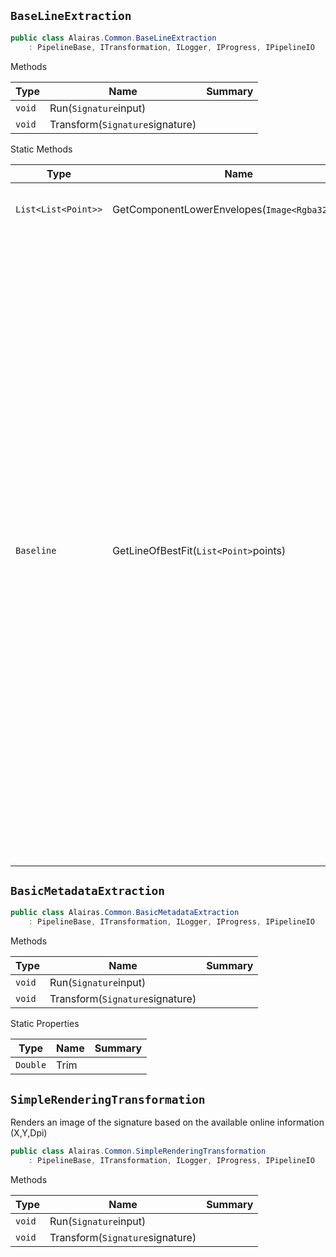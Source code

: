 ## `BaseLineExtraction`

```csharp
public class Alairas.Common.BaseLineExtraction
    : PipelineBase, ITransformation, ILogger, IProgress, IPipelineIO

```

Methods

| Type | Name | Summary | 
| --- | --- | --- | 
| `void` | Run(`Signature`input) |  | 
| `void` | Transform(`Signature`signature) |  | 


Static Methods

| Type | Name | Summary | 
| --- | --- | --- | 
| `List<List<Point>>` | GetComponentLowerEnvelopes(`Image<Rgba32>`image) | Extracts lower envelope for each component | 
| `Baseline` | GetLineOfBestFit(`List<Point>`points) | Megkeresi a megadott pontokra legjobban illeszkedő egyenest. Képes még ennek az egyenesnek különböző  hibamértékeinek kiszámítására, azonban jelenleg ezzel nem foglalkozom, hiszen ebben a speciális esetben  szinte biztosan elég jól illeszkedő egyenest kapunk eredményül.  Az algorimus kimenete nem egy egyenes, hanem egy egy vektor, mely az egyenes egy szakasza. Felteszem,  hogy a pontok X koordináta szerint rendezettek, így az első és utolsó pont X koordinátája közötti  szakaszt adom vissza az egyenesből.  Azaz:  Paraméterként egy előzőleg megtalált komponenst kap, kimenete pedig az adott komponens alapvonala. | 


## `BasicMetadataExtraction`

```csharp
public class Alairas.Common.BasicMetadataExtraction
    : PipelineBase, ITransformation, ILogger, IProgress, IPipelineIO

```

Methods

| Type | Name | Summary | 
| --- | --- | --- | 
| `void` | Run(`Signature`input) |  | 
| `void` | Transform(`Signature`signature) |  | 


Static Properties

| Type | Name | Summary | 
| --- | --- | --- | 
| `Double` | Trim |  | 


## `SimpleRenderingTransformation`

Renders an image of the signature based on the available online information (X,Y,Dpi)
```csharp
public class Alairas.Common.SimpleRenderingTransformation
    : PipelineBase, ITransformation, ILogger, IProgress, IPipelineIO

```

Methods

| Type | Name | Summary | 
| --- | --- | --- | 
| `void` | Run(`Signature`input) |  | 
| `void` | Transform(`Signature`signature) |  | 


